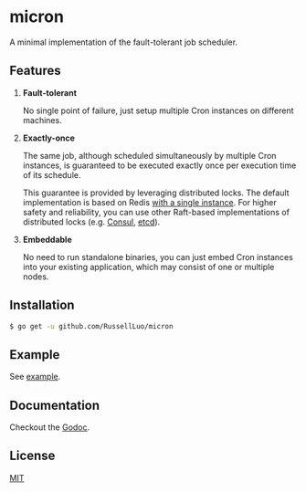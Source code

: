 # micron

A minimal implementation of the fault-tolerant job scheduler.


## Features

1. **Fault-tolerant**

    No single point of failure, just setup multiple Cron instances on different machines.

2. **Exactly-once**

    The same job, although scheduled simultaneously by multiple Cron instances, is guaranteed to be executed exactly once per execution time of its schedule.

    This guarantee is provided by leveraging distributed locks. The default implementation is based on Redis [with a single instance][1]. For higher safety and reliability, you can use other Raft-based implementations of distributed locks (e.g. [Consul][2], [etcd][3]).

3. **Embeddable**

    No need to run standalone binaries, you can just embed Cron instances into your existing application, which may consist of one or multiple nodes.


## Installation

```bash
$ go get -u github.com/RussellLuo/micron
```


## Example

See [example](example).


## Documentation

Checkout the [Godoc][4].


## License

[MIT](LICENSE)


[1]: https://redis.io/topics/distlock#correct-implementation-with-a-single-instance
[2]: https://www.consul.io/
[3]: https://etcd.io/
[4]: https://pkg.go.dev/mod/github.com/RussellLuo/micron
